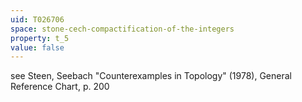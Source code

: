 ```yaml
---
uid: T026706
space: stone-cech-compactification-of-the-integers
property: t_5
value: false
---
```

see Steen, Seebach "Counterexamples in Topology" (1978), General Reference Chart, p. 200

